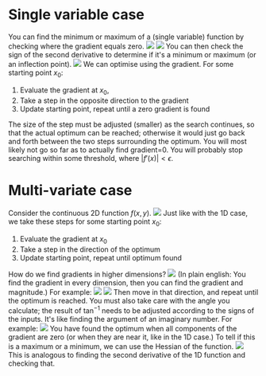 # Single variable case
You can find the minimum or maximum of a (single variable) function by checking where the gradient equals zero.
![](Pasted%20image%2020240504173103.png)
![](Pasted%20image%2020240504173112.png)
You can then check the sign of the second derivative to determine if it's a minimum or maximum (or an inflection point).
![](Pasted%20image%2020240504173141.png)
We can optimise using the gradient. For some starting point $x_0$:
1. Evaluate the gradient at $x_0$,
2. Take a step in the opposite direction to the gradient
3. Update starting point, repeat until a zero gradient is found

The size of the step must be adjusted (smaller) as the search continues, so that the actual optimum can be reached; otherwise it would just go back and forth between the two steps surrounding the optimum.
You will most likely not go so far as to actually find gradient=0. You will probably stop searching within some threshold, where $|f'(x)| < \epsilon$.
# Multi-variate case
Consider the continuous 2D function $f(x, y)$.
![](Pasted%20image%2020240504173734.png)
Just like with the 1D case, we take these steps for some starting point $x_0$:
1. Evaluate the gradient at $x_0$
2. Take a step in the direction of the optimum
3. Update starting point, repeat until optimum found

How do we find gradients in higher dimensions?
![](Pasted%20image%2020240504173937.png)
(In plain english: You find the gradient in every dimension, then you can find the gradient and magnitude.)
For example:
![](Pasted%20image%2020240504174043.png)
![](Pasted%20image%2020240504174113.png)
Then move in that direction, and repeat until the optimum is reached.
You must also take care with the angle you calculate; the result of $\tan^{-1}$ needs to be adjusted according to the signs of the inputs. It's like finding the argument of an imaginary number. For example:
![](Pasted%20image%2020240504174653.png)
You have found the optimum when all components of the gradient are zero (or when they are near it, like in the 1D case.)
To tell if this is a maximum or a minimum, we can use the Hessian of the function.
![](Pasted%20image%2020240504174753.png)
This is analogous to finding the second derivative of the 1D function and checking that.
